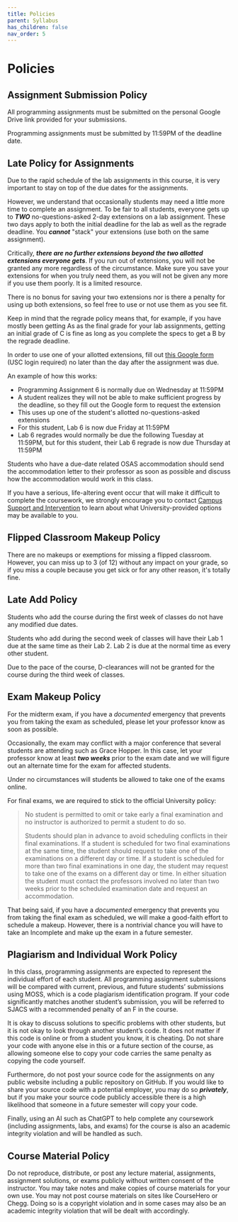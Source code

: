 ```yaml
---
title: Policies
parent: Syllabus
has_children: false
nav_order: 5
---
```


# Policies

## Assignment Submission Policy

All programming assignments must be submitted on the personal Google Drive link provided for your submissions.

Programming assignments must be submitted by 11:59PM of the deadline date.

## Late Policy for Assignments

Due to the rapid schedule of the lab assignments in this course, it is very important to stay on top of the due dates for the assignments.

However, we understand that occasionally students may need a little more time to complete an assignment. To be fair to all students, everyone gets up to ***TWO*** no-questions-asked 2-day extensions on a lab assignment. These two days apply to both the initial deadline for the lab as well as the regrade deadline. You ***cannot*** "stack" your extensions (use both on the same assignment).

Critically, ***there are no further extensions beyond the two allotted extensions everyone gets***. If you run out of extensions, you will not be granted any more regardless of the circumstance. Make sure you save your extensions for when you truly need them, as you will not be given any more if you use them poorly. It is a limited resource.

There is no bonus for saving your two extensions nor is there a penalty for using up both extensions, so feel free to use or not use them as you see fit.

Keep in mind that the regrade policy means that, for example, if you have mostly been getting As as the final grade for your lab assignments, getting an initial grade of C is fine as long as you complete the specs to get a B by the regrade deadline.

In order to use one of your allotted extensions, fill out [this Google form](https://forms.gle/SBdgSmDaJyWSCU2CA) (USC login required) no later than the day after the assignment was due.

An example of how this works:

* Programming Assignment 6 is normally due on Wednesday at 11:59PM
* A student realizes they will not be able to make sufficient progress by the deadline, so they fill out the Google form to request the extension
* This uses up one of the student's allotted no-questions-asked extensions
* For this student, Lab 6 is now due Friday at 11:59PM
* Lab 6 regrades would normally be due the following Tuesday at 11:59PM, but for this student, their Lab 6 regrade is now due Thursday at 11:59PM

Students who have a due-date related OSAS accommodation should send the accommodation letter to their professor as soon as possible and discuss how the accommodation would work in this class.

If you have a serious, life-altering event occur that will make it difficult to complete the coursework, we strongly encourage you to contact [Campus Support and Intervention](https://campussupport.usc.edu/) to learn about what University-provided options may be available to you.

## Flipped Classroom Makeup Policy

There are no makeups or exemptions for missing a flipped classroom. However, you can miss up to 3 (of 12) without any impact on your grade, so if you miss a couple because you get sick or for any other reason, it's totally fine.

## Late Add Policy

Students who add the course during the first week of classes do not have any modified due dates.

Students who add during the second week of classes will have their Lab 1 due at the same time as their Lab 2. Lab 2 is due at the normal time as every other student.

Due to the pace of the course, D-clearances will not be granted for the course during the third week of classes.

## Exam Makeup Policy

For the midterm exam, if you have a *documented* emergency that prevents you from taking the exam as scheduled, please let your professor know as soon as possible.

Occasionally, the exam may conflict with a major conference that several students are attending such as Grace Hopper. In this case, let your professor know at least ***two weeks*** prior to the exam date and we will figure out an alternate time for the exam for affected students.

Under no circumstances will students be allowed to take one of the exams online.

For final exams, we are required to stick to the official University policy:

>No student is permitted to omit or take early a final examination and no instructor is authorized to permit a student to do so.
>
>Students should plan in advance to avoid scheduling conflicts in their final examinations. If a student is scheduled for two final examinations at the same time, the student should request to take one of the examinations on a different day or time. If a student is scheduled for more than two final examinations in one day, the student may request to take one of the exams on a different day or time. In either situation the student must contact the professors involved no later than two weeks prior to the scheduled examination date and request an accommodation.

That being said, if you have a *documented* emergency that prevents you from taking the final exam as scheduled, we will make a good-faith effort to schedule a makeup. However, there is a nontrivial chance you will have to take an Incomplete and make up the exam in a future semester. 

## Plagiarism and Individual Work Policy

In this class, programming assignments are expected to represent the individual effort of each student. All programming assignment submissions will be compared with current, previous, and future students’ submissions using MOSS, which is a code plagiarism identification program. If your code significantly matches another student’s submission, you will be referred to SJACS with a recommended penalty of an F in the course.

It is okay to discuss solutions to specific problems with other students, but it is not okay to look through another student’s code. It does not matter if this code is online or from a student you know, it is cheating. Do not share your code with anyone else in this or a future section of the course, as allowing someone else to copy your code carries the same penalty as copying the code yourself.

Furthermore, do not post your source code for the assignments on any public website including a public repository on GitHub. If you would like to share your source code with a potential employer, you may do so ***privately***, but if you make your source code publicly accessible there is a high likelihood that someone in a future semester will copy your code.

Finally, using an AI such as ChatGPT to help complete any coursework (including assignments, labs, and exams) for the course is also an academic integrity violation and will be handled as such.

## Course Material Policy

Do not reproduce, distribute, or post any lecture material, assignments, assignment solutions, or exams publicly without written consent of the instructor. You may take notes and make copies of course materials for your own use. You may not post course materials on sites like CourseHero or Chegg. Doing so is a copyright violation and in some cases may also be an academic integrity violation that will be dealt with accordingly.
